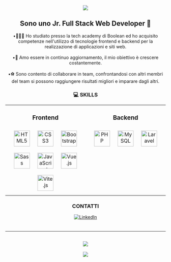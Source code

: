 <div align="center">
  <img src="https://readme-typing-svg.demolab.com?font=Roboto&weight=600&size=32&duration=3000&pause=500&color=E26AFF&center=true&vCenter=true&width=650&lines=Ciao+a+tutti+%F0%9F%91%8B;Sono+Samuel;Benvenuti+sul+mio+profilo!" />
</div>

## <div align="center"> Sono uno Jr. Full Stack Web Developer 🚀</div>

<div align="center">•👨🏻‍💻 Ho studiato presso la tech academy di Boolean ed ho acquisito competenze nell'utilizzo di tecnologie frontend e backend per la realizzazione di applicazioni e siti web.</div>
<br>
<div align="center">•🌱 Amo essere in continuo aggiornamento, il mio obiettivo è crescere costantemente.</div>
<br>
<div align="center">•⚽️ Sono contento di collaborare in team, confrontandosi con altri membri del team si possono raggiungere risultati migliori e imparare dagli altri.</div>


### <div align="center">💻 SKILLS</div>

<div align="center">
<table><tr><td valign="top" width="50%">
  
  ### <div align="center">Frontend</div>  
  
<div align="center">  
<a href="https://en.wikipedia.org/wiki/HTML5" target="_blank"><img style="margin: 10px" src="https://upload.wikimedia.org/wikipedia/commons/thumb/6/61/HTML5_logo_and_wordmark.svg/640px-HTML5_logo_and_wordmark.svg.png" alt="HTML5" height="50" /></a>
<a href="https://www.w3schools.com/css/" target="_blank"><img style="margin: 10px" src="https://upload.wikimedia.org/wikipedia/commons/thumb/d/d5/CSS3_logo_and_wordmark.svg/1200px-CSS3_logo_and_wordmark.svg.png" alt="CSS3" height="50" /></a> 
<a href="https://getbootstrap.com/docs/5.3/getting-started/introduction/" target="_blank"><img style="margin: 10px" src="https://cdn-icons-png.flaticon.com/512/5968/5968672.png" alt="Bootstrap" height="50" /></a>
<a href="https://sass-lang.com/" target="_blank"><img style="margin: 10px" src="https://www.freecodecamp.org/news/content/images/2022/04/sass-image.png" alt="Sass" height="50" /></a> 
<a href="https://www.javascript.com/" target="_blank"><img style="margin: 10px" src="https://upload.wikimedia.org/wikipedia/commons/thumb/6/6a/JavaScript-logo.png/800px-JavaScript-logo.png" alt="JavaScript" height="50" /></a>  
<a href="https://vuejs.org/" target="_blank"><img style="margin: 10px" src="https://upload.wikimedia.org/wikipedia/commons/thumb/9/95/Vue.js_Logo_2.svg/1200px-Vue.js_Logo_2.svg.png" alt="Vue.js" height="50" /></a>  
<a href="https://vitejs.dev/" target="_blank"><img style="margin: 10px" src="https://vitejs.dev/logo-with-shadow.png" alt="Vite.js" height="50" /></a> 
</div>
</td>
  
<td valign="top" width="50%">
  
### <div align="center">Backend</div>  
<div align="center">  
<a href="https://www.php.net/" target="_blank"><img style="margin: 10px" src="https://upload.wikimedia.org/wikipedia/commons/thumb/2/27/PHP-logo.svg/260px-PHP-logo.svg.png" alt="PHP" height="50" /></a>  
<a href="https://www.mysql.com/" target="_blank"><img style="margin: 10px" src="https://www.geekandjob.com/uploads/wiki/eceb15684d4183c66f73c1a9bb777eef708b2b66.png" alt="MySQL" height="50" /></a>   
<a href="https://laravel.com/" target="_blank"><img style="margin: 10px" src="https://upload.wikimedia.org/wikipedia/commons/thumb/9/9a/Laravel.svg/1200px-Laravel.svg.png" alt="Laravel" height="50" /></a>  
</div>
</td>
</tr>
</table>  
</div> 


### <div align="center">CONTATTI</div>
<div align="center">
<a href="https://www.linkedin.com/in/samuel-immerso-03a968235/" target="_blank">
<img src=https://img.shields.io/badge/linkedin-%231E77B5.svg?&style=for-the-badge&logo=linkedin&logoColor=white alt=LinkedIn style="margin-bottom: 5px;" />
</a>  
</div>

<br />

<hr />

<br />

<div align="center"><img src="https://komarev.com/ghpvc/?username=Samuelimmerso&style=for-the-badge&color=F47B22" /></div>
<br />
<div align="center"><img src="https://img.shields.io/github/followers/Samuelimmerso?label=follow&style=social" /></div>
